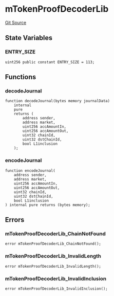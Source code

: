 # mTokenProofDecoderLib
[Git Source](https://github.com/malda-protocol/malda-lending/blob/076616677457911e7c8925ff7d5fe2dec2ca1497/src\libraries\mTokenProofDecoderLib.sol)


## State Variables
### ENTRY_SIZE

```solidity
uint256 public constant ENTRY_SIZE = 113;
```


## Functions
### decodeJournal


```solidity
function decodeJournal(bytes memory journalData)
    internal
    pure
    returns (
        address sender,
        address market,
        uint256 accAmountIn,
        uint256 accAmountOut,
        uint32 chainId,
        uint32 dstChainId,
        bool L1inclusion
    );
```

### encodeJournal


```solidity
function encodeJournal(
    address sender,
    address market,
    uint256 accAmountIn,
    uint256 accAmountOut,
    uint32 chainId,
    uint32 dstChainId,
    bool L1inclusion
) internal pure returns (bytes memory);
```

## Errors
### mTokenProofDecoderLib_ChainNotFound

```solidity
error mTokenProofDecoderLib_ChainNotFound();
```

### mTokenProofDecoderLib_InvalidLength

```solidity
error mTokenProofDecoderLib_InvalidLength();
```

### mTokenProofDecoderLib_InvalidInclusion

```solidity
error mTokenProofDecoderLib_InvalidInclusion();
```

